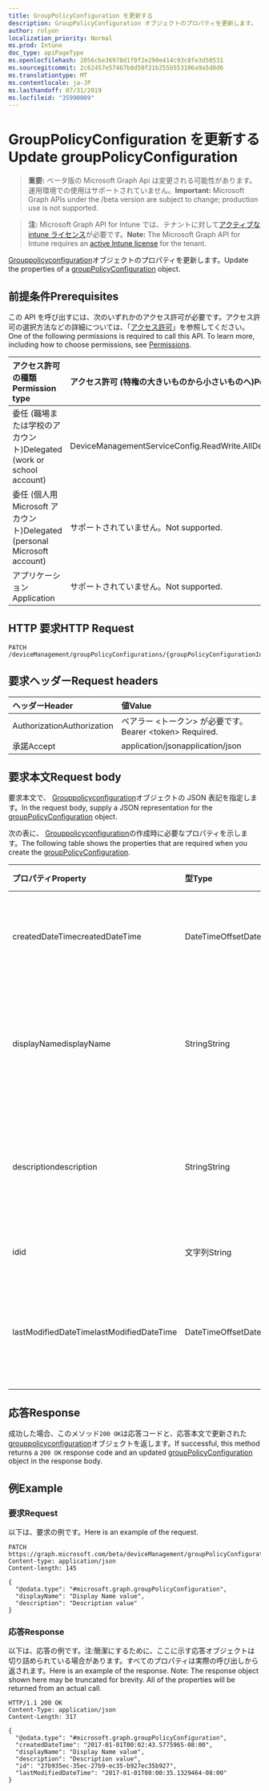 ```yaml
---
title: GroupPolicyConfiguration を更新する
description: GroupPolicyConfiguration オブジェクトのプロパティを更新します。
author: rolyon
localization_priority: Normal
ms.prod: Intune
doc_type: apiPageType
ms.openlocfilehash: 2056cbe36978d1f0f2e290e414c93c8fe3d50531
ms.sourcegitcommit: 2c62457e57467b8d50f21b255b553106a9a5d8d6
ms.translationtype: MT
ms.contentlocale: ja-JP
ms.lasthandoff: 07/31/2019
ms.locfileid: "35990009"
---
```

# <a name="update-grouppolicyconfiguration"></a><span data-ttu-id="dadf6-103">GroupPolicyConfiguration を更新する</span><span class="sxs-lookup"><span data-stu-id="dadf6-103">Update groupPolicyConfiguration</span></span>

> <span data-ttu-id="dadf6-104">**重要:** ベータ版の Microsoft Graph Api は変更される可能性があります。運用環境での使用はサポートされていません。</span><span class="sxs-lookup"><span data-stu-id="dadf6-104">**Important:** Microsoft Graph APIs under the /beta version are subject to change; production use is not supported.</span></span>

> <span data-ttu-id="dadf6-105">**注:** Microsoft Graph API for Intune では、テナントに対して[アクティブな intune ライセンス](https://go.microsoft.com/fwlink/?linkid=839381)が必要です。</span><span class="sxs-lookup"><span data-stu-id="dadf6-105">**Note:** The Microsoft Graph API for Intune requires an [active Intune license](https://go.microsoft.com/fwlink/?linkid=839381) for the tenant.</span></span>

<span data-ttu-id="dadf6-106">[Grouppolicyconfiguration](../resources/intune-grouppolicy-grouppolicyconfiguration.md)オブジェクトのプロパティを更新します。</span><span class="sxs-lookup"><span data-stu-id="dadf6-106">Update the properties of a [groupPolicyConfiguration](../resources/intune-grouppolicy-grouppolicyconfiguration.md) object.</span></span>

## <a name="prerequisites"></a><span data-ttu-id="dadf6-107">前提条件</span><span class="sxs-lookup"><span data-stu-id="dadf6-107">Prerequisites</span></span>
<span data-ttu-id="dadf6-p101">この API を呼び出すには、次のいずれかのアクセス許可が必要です。アクセス許可の選択方法などの詳細については、「[アクセス許可](/graph/permissions-reference)」を参照してください。</span><span class="sxs-lookup"><span data-stu-id="dadf6-p101">One of the following permissions is required to call this API. To learn more, including how to choose permissions, see [Permissions](/graph/permissions-reference).</span></span>

|<span data-ttu-id="dadf6-110">アクセス許可の種類</span><span class="sxs-lookup"><span data-stu-id="dadf6-110">Permission type</span></span>|<span data-ttu-id="dadf6-111">アクセス許可 (特権の大きいものから小さいものへ)</span><span class="sxs-lookup"><span data-stu-id="dadf6-111">Permissions (from most to least privileged)</span></span>|
|:---|:---|
|<span data-ttu-id="dadf6-112">委任 (職場または学校のアカウント)</span><span class="sxs-lookup"><span data-stu-id="dadf6-112">Delegated (work or school account)</span></span>|<span data-ttu-id="dadf6-113">DeviceManagementServiceConfig.ReadWrite.All</span><span class="sxs-lookup"><span data-stu-id="dadf6-113">DeviceManagementServiceConfig.ReadWrite.All</span></span>|
|<span data-ttu-id="dadf6-114">委任 (個人用 Microsoft アカウント)</span><span class="sxs-lookup"><span data-stu-id="dadf6-114">Delegated (personal Microsoft account)</span></span>|<span data-ttu-id="dadf6-115">サポートされていません。</span><span class="sxs-lookup"><span data-stu-id="dadf6-115">Not supported.</span></span>|
|<span data-ttu-id="dadf6-116">アプリケーション</span><span class="sxs-lookup"><span data-stu-id="dadf6-116">Application</span></span>|<span data-ttu-id="dadf6-117">サポートされていません。</span><span class="sxs-lookup"><span data-stu-id="dadf6-117">Not supported.</span></span>|

## <a name="http-request"></a><span data-ttu-id="dadf6-118">HTTP 要求</span><span class="sxs-lookup"><span data-stu-id="dadf6-118">HTTP Request</span></span>
<!-- {
  "blockType": "ignored"
}
-->
``` http
PATCH /deviceManagement/groupPolicyConfigurations/{groupPolicyConfigurationId}
```

## <a name="request-headers"></a><span data-ttu-id="dadf6-119">要求ヘッダー</span><span class="sxs-lookup"><span data-stu-id="dadf6-119">Request headers</span></span>
|<span data-ttu-id="dadf6-120">ヘッダー</span><span class="sxs-lookup"><span data-stu-id="dadf6-120">Header</span></span>|<span data-ttu-id="dadf6-121">値</span><span class="sxs-lookup"><span data-stu-id="dadf6-121">Value</span></span>|
|:---|:---|
|<span data-ttu-id="dadf6-122">Authorization</span><span class="sxs-lookup"><span data-stu-id="dadf6-122">Authorization</span></span>|<span data-ttu-id="dadf6-123">ベアラー &lt;トークン&gt; が必要です。</span><span class="sxs-lookup"><span data-stu-id="dadf6-123">Bearer &lt;token&gt; Required.</span></span>|
|<span data-ttu-id="dadf6-124">承諾</span><span class="sxs-lookup"><span data-stu-id="dadf6-124">Accept</span></span>|<span data-ttu-id="dadf6-125">application/json</span><span class="sxs-lookup"><span data-stu-id="dadf6-125">application/json</span></span>|

## <a name="request-body"></a><span data-ttu-id="dadf6-126">要求本文</span><span class="sxs-lookup"><span data-stu-id="dadf6-126">Request body</span></span>
<span data-ttu-id="dadf6-127">要求本文で、 [Grouppolicyconfiguration](../resources/intune-grouppolicy-grouppolicyconfiguration.md)オブジェクトの JSON 表記を指定します。</span><span class="sxs-lookup"><span data-stu-id="dadf6-127">In the request body, supply a JSON representation for the [groupPolicyConfiguration](../resources/intune-grouppolicy-grouppolicyconfiguration.md) object.</span></span>

<span data-ttu-id="dadf6-128">次の表に、 [Grouppolicyconfiguration](../resources/intune-grouppolicy-grouppolicyconfiguration.md)の作成時に必要なプロパティを示します。</span><span class="sxs-lookup"><span data-stu-id="dadf6-128">The following table shows the properties that are required when you create the [groupPolicyConfiguration](../resources/intune-grouppolicy-grouppolicyconfiguration.md).</span></span>

|<span data-ttu-id="dadf6-129">プロパティ</span><span class="sxs-lookup"><span data-stu-id="dadf6-129">Property</span></span>|<span data-ttu-id="dadf6-130">型</span><span class="sxs-lookup"><span data-stu-id="dadf6-130">Type</span></span>|<span data-ttu-id="dadf6-131">説明</span><span class="sxs-lookup"><span data-stu-id="dadf6-131">Description</span></span>|
|:---|:---|:---|
|<span data-ttu-id="dadf6-132">createdDateTime</span><span class="sxs-lookup"><span data-stu-id="dadf6-132">createdDateTime</span></span>|<span data-ttu-id="dadf6-133">DateTimeOffset</span><span class="sxs-lookup"><span data-stu-id="dadf6-133">DateTimeOffset</span></span>|<span data-ttu-id="dadf6-134">オブジェクトが作成された日付と時刻。</span><span class="sxs-lookup"><span data-stu-id="dadf6-134">The date and time the object was created.</span></span>|
|<span data-ttu-id="dadf6-135">displayName</span><span class="sxs-lookup"><span data-stu-id="dadf6-135">displayName</span></span>|<span data-ttu-id="dadf6-136">String</span><span class="sxs-lookup"><span data-stu-id="dadf6-136">String</span></span>|<span data-ttu-id="dadf6-137">ユーザーが指定した resource オブジェクトの名前。</span><span class="sxs-lookup"><span data-stu-id="dadf6-137">User provided name for the resource object.</span></span>|
|<span data-ttu-id="dadf6-138">description</span><span class="sxs-lookup"><span data-stu-id="dadf6-138">description</span></span>|<span data-ttu-id="dadf6-139">String</span><span class="sxs-lookup"><span data-stu-id="dadf6-139">String</span></span>|<span data-ttu-id="dadf6-140">ユーザーが指定した resource オブジェクトの説明。</span><span class="sxs-lookup"><span data-stu-id="dadf6-140">User provided description for the resource object.</span></span>|
|<span data-ttu-id="dadf6-141">id</span><span class="sxs-lookup"><span data-stu-id="dadf6-141">id</span></span>|<span data-ttu-id="dadf6-142">文字列</span><span class="sxs-lookup"><span data-stu-id="dadf6-142">String</span></span>|<span data-ttu-id="dadf6-143">エンティティのキー。</span><span class="sxs-lookup"><span data-stu-id="dadf6-143">Key of the entity.</span></span>|
|<span data-ttu-id="dadf6-144">lastModifiedDateTime</span><span class="sxs-lookup"><span data-stu-id="dadf6-144">lastModifiedDateTime</span></span>|<span data-ttu-id="dadf6-145">DateTimeOffset</span><span class="sxs-lookup"><span data-stu-id="dadf6-145">DateTimeOffset</span></span>|<span data-ttu-id="dadf6-146">エンティティが最後に変更された日付と時刻。</span><span class="sxs-lookup"><span data-stu-id="dadf6-146">The date and time the entity was last modified.</span></span>|



## <a name="response"></a><span data-ttu-id="dadf6-147">応答</span><span class="sxs-lookup"><span data-stu-id="dadf6-147">Response</span></span>
<span data-ttu-id="dadf6-148">成功した場合、このメソッド`200 OK`は応答コードと、応答本文で更新された[grouppolicyconfiguration](../resources/intune-grouppolicy-grouppolicyconfiguration.md)オブジェクトを返します。</span><span class="sxs-lookup"><span data-stu-id="dadf6-148">If successful, this method returns a `200 OK` response code and an updated [groupPolicyConfiguration](../resources/intune-grouppolicy-grouppolicyconfiguration.md) object in the response body.</span></span>

## <a name="example"></a><span data-ttu-id="dadf6-149">例</span><span class="sxs-lookup"><span data-stu-id="dadf6-149">Example</span></span>

### <a name="request"></a><span data-ttu-id="dadf6-150">要求</span><span class="sxs-lookup"><span data-stu-id="dadf6-150">Request</span></span>
<span data-ttu-id="dadf6-151">以下は、要求の例です。</span><span class="sxs-lookup"><span data-stu-id="dadf6-151">Here is an example of the request.</span></span>
``` http
PATCH https://graph.microsoft.com/beta/deviceManagement/groupPolicyConfigurations/{groupPolicyConfigurationId}
Content-type: application/json
Content-length: 145

{
  "@odata.type": "#microsoft.graph.groupPolicyConfiguration",
  "displayName": "Display Name value",
  "description": "Description value"
}
```

### <a name="response"></a><span data-ttu-id="dadf6-152">応答</span><span class="sxs-lookup"><span data-stu-id="dadf6-152">Response</span></span>
<span data-ttu-id="dadf6-p102">以下は、応答の例です。注:簡潔にするために、ここに示す応答オブジェクトは切り詰められている場合があります。すべてのプロパティは実際の呼び出しから返されます。</span><span class="sxs-lookup"><span data-stu-id="dadf6-p102">Here is an example of the response. Note: The response object shown here may be truncated for brevity. All of the properties will be returned from an actual call.</span></span>
``` http
HTTP/1.1 200 OK
Content-Type: application/json
Content-Length: 317

{
  "@odata.type": "#microsoft.graph.groupPolicyConfiguration",
  "createdDateTime": "2017-01-01T00:02:43.5775965-08:00",
  "displayName": "Display Name value",
  "description": "Description value",
  "id": "27b935ec-35ec-27b9-ec35-b927ec35b927",
  "lastModifiedDateTime": "2017-01-01T00:00:35.1329464-08:00"
}
```





